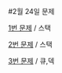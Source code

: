 #2월 24일 문제

[1번 문제](https://www.acmicpc.net/problem/10828) / 스택

[2번 문제](https://www.acmicpc.net/problem/10773) / 스택

[3번 문제](https://www.acmicpc.net/problem/11866) / 큐,덱

